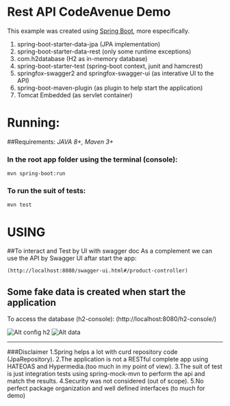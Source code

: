 # Rest API CodeAvenue Demo

This example was created using [Spring Boot](http://projects.spring.io/spring-boot/), more especifically.

1. spring-boot-starter-data-jpa (JPA implementation)
2. spring-boot-starter-data-rest (only some runtime exceptions)
3. com.h2database (H2 as in-memory database)
4. spring-boot-starter-test (spring-boot context, junit and hamcrest)
5. springfox-swagger2 and springfox-swagger-ui (as interative UI to the API)
6. spring-boot-maven-plugin (as plugin to help start the application)
7. Tomcat Embedded (as servlet container)

# Running:

##Requirements: *JAVA 8+, Maven 3+*
	
### In the root app folder using the terminal (console):
	 	
	mvn spring-boot:run

### To run the suit of tests:
	
	mvn test

# USING 
##To interact and Test by UI with swagger doc
As a complement we can use the API by Swagger UI aftar start the app:

	(http://localhost:8080/swagger-ui.html#/product-controller)


## Some fake data is created when start the application

To access the database (h2-console): 
	(http://localhost:8080/h2-console/)

![Alt config h2](http://s17.postimg.org/sqg09ndtb/Screenshot_from_2016_09_26_14_27_56.png)
![Alt data](http://s17.postimg.org/dgbjopsxb/Screenshot_from_2016_09_26_14_28_26.png)



--------------------------
###Disclaimer
	1.Spring helps a lot with curd repository code (JpaRepository).
	2.The application is not a RESTful complete app using HATEOAS and Hypermedia.(too much in my point of view).
	3.The suit of test is just integration tests using spring-mock-mvn to perform the api and match the results.
	4.Security was not considered (out of scope).
	5.No perfect package organization and well defined interfaces (to much for demo)